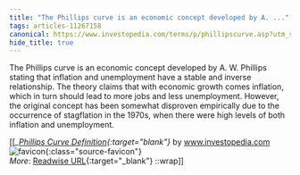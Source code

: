 ```yaml
---
title: "The Phillips curve is an economic concept developed by A. ..."
tags: articles-11267158
canonical: https://www.investopedia.com/terms/p/phillipscurve.asp?utm_source=term-of-the-day&utm_campaign=housead&utm_term=25212418&utm_medium=email
hide_title: true
---
```


The Phillips curve is an economic concept developed by A. W. Phillips stating that inflation and unemployment have a stable and inverse relationship. The theory claims that with economic growth comes inflation, which in turn should lead to more jobs and less unemployment. However, the original concept has been somewhat disproven empirically due to the occurrence of stagflation in the 1970s, when there were high levels of both inflation and unemployment.


[[<cite>_[Phillips Curve Definition](https://www.investopedia.com/terms/p/phillipscurve.asp?utm_source=term-of-the-day&utm_campaign=housead&utm_term=25212418&utm_medium=email){:target="_blank"}_</cite> by www.investopedia.com ![favicon](https://s2.googleusercontent.com/s2/favicons?domain=www.investopedia.com){:class="source-favicon"}<br>
_More_: [Readwise URL](https://readwise.io/open/234494773){:target="_blank"}
::wrap]]